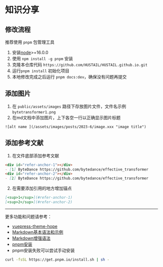# 知识分享

## 修改流程

推荐使用 `pnpm` 包管理工具
1. 安装[node](https://nodejs.cn/download/)>=16.0.0
2. 使用 `npm install -g pnpm` 安装
3. 克隆本仓库代码 `https://github.com/HUSTAIL/HUSTAIL.github.io.git`
4. 运行`pnpm install` 初始化项目
5. 本地修改完成之后运行 `pnpm docs:dev`，确保没有问题再提交

## 添加图片


1. 在 `public/assets/images` 路径下存放图片文件，文件名示例 `bytetransformer1.png`
2. 在md文档中添加图片，上下各空一行以正确显示图片标题

```plain
![alt name ](/assets/images/posts/2023-6/image.xxx "image title")
```

## 添加参考文献

1. 在文件底部添加参考文献

```md
<div id="refer-anchor-1"></div>
- [1] ByteDance https://github.com/bytedance/effective_transformer
<div id="refer-anchor-2"></div>
- [2] ByteDance https://github.com/bytedance/effective_transformer
```

2. 在需要添加引用的地方增加锚点

```md
[<sup>1</sup>](#refer-anchor-1)
[<sup>2</sup>](#refer-anchor-2)
```

---

更多功能和问题请参考：

- [vuepress-theme-hope](https://theme-hope.vuejs.press/zh/guide/markdown/intro.html)
- [Markdown基本语法和示例](https://theme-hope.vuejs.press/zh/cookbook/markdown/)
- [Markdown增强语法](https://plugin-md-enhance.vuejs.press/zh/)
- [pnpm安装](https://pnpm.io/installation)
- pnpm安装失败可以尝试手动安装

```bash
curl -fsSL https://get.pnpm.io/install.sh | sh -
```

